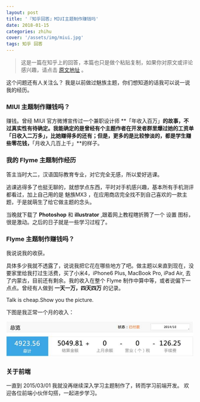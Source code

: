 ```yaml
---
layout: post
title: '『知乎回答』MIUI主题制作赚钱吗'
date: 2018-01-15
categories: zhihu
cover: '/assets/img/miui.jpg'
tags: 知乎 回答
---
```


> 这是一篇在知乎上的回答，本篇也只是做个粘贴复制，如果你对原文或评论感兴趣，请点击 [原文地址](https://www.zhihu.com/question/21092387/answer/37858855) 。

这个问题还有人关注么？
我是以前做过魅族主题，你们想知道的话我可以说一说我的经历。

### MIUI 主题制作赚钱吗？

赚钱。曾经 MIUI 官方微博宣传过一个兼职设计师 **「年收入百万」**的故事，不过真实性有待确定。我能确定的是曾经有个主题作者在开发者群里爆过她的工资单 **「日收入二万多」**，比她赚得多的还有；但是，更多的是比较惨淡的，都是学生赚些零花钱，**「月收入几百上千」**的样子。

### 我的 Flyme 主题制作经历

答主当时大二，汉语国际教育专业，对它完全无感，所以爱好逃课。

逃课逃得多了也挺无聊的，就想学点东西，平时对手机感兴趣，基本所有手机测评都看过，加上自己用的是 魅族MX3 ，在应用商店完全找不到自己喜欢的一款主题，于是就萌生了给它做主题的念头。

当晚就下载了 **Photoshop** 和 **illustrator** ,跟着网上教程瞎折腾了一个 设置 图标，很是激动。之后的日子就是一些学习过程了。

### Flyme 主题制作赚钱吗？

我说说我的收获。

具体多少我就不透露了，说说我把它花在哪些地方了吧。做主题以来直到现在，没要家里给我打过生活费，买了小米4，iPhone6 Plus, MacBook Pro, iPad Air, 去了内蒙古，目前还有剩余。我的收入在整个 Flyme 制作中算中等，或者说偏下一点点。曾经有人做到 **一天一万，四天四万** 的记录。

Talk is cheap.Show you the picture.

下图是我正常一个月的收入：

![图片](/assets/img/0a3ac3ae866c82f6bd57554ddda36867_hd.jpg)

### 关于前端

一直到 2015/03/01 我就没再继续深入学习主题制作了，转而学习前端开发。
欢迎各位前端小伙伴勾搭，一起进步学习。
